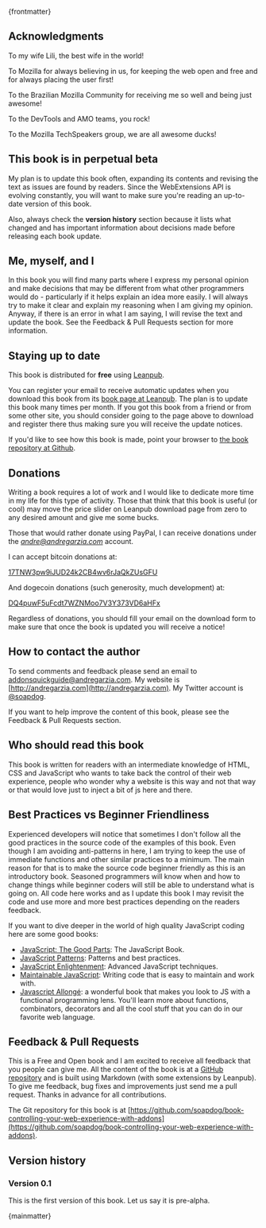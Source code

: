 {frontmatter}

## Acknowledgments

To my wife Lili, the best wife in the world!

To Mozilla for always believing in us, for keeping the web open and free and for always placing the user first!

To the Brazilian Mozilla Community for receiving me so well and being just awesome!

To the DevTools and AMO teams, you rock!

To the Mozilla TechSpeakers group, we are all awesome ducks!

## This book is in perpetual beta

My plan is to update this book often, expanding its contents and revising the text as issues are found by readers. Since the WebExtensions API is evolving constantly, you will want to make sure you're reading an up-to-date version of this book.

Also, always check the **version history** section because it lists what changed and has important information about decisions made before releasing each book update.

## Me, myself, and I

In this book you will find many parts where I express my personal opinion and make decisions that may be different from what other programmers would do - particularly if it helps explain an idea more easily. I will always try to make it clear and explain my reasoning when I am giving my opinion. Anyway, if there is an error in what I am saying, I will revise the text and update the book. See the Feedback & Pull Requests section for more information.

## Staying up to date

This book is distributed for **free** using [Leanpub](http://leanpub.com).

You can register your email to receive automatic updates when you download this book from its [book page at Leanpub](https://leanpub.com/controlling-your-web-experience-with-addons). The plan is to update this book many times per month. If you got this book from a friend or from some other site, you should consider going to the page above to download and register there thus making sure you will receive the update notices.

If you'd like to see how this book is made, point your browser to [the book repository at Github](https://github.com/soapdog/book-controlling-your-web-experience-with-addons).

## Donations

Writing a book requires a lot of work and I would like to dedicate more time in my life for this type of activity. Those that think that this book is useful (or cool) may move the price slider on Leanpub download page from zero to any desired amount and give me some bucks.

Those that would rather donate using PayPal, I can receive donations under the *andre@andregarzia.com* account.

I can accept bitcoin donations at:

[17TNW3pw9iJUD24k2CB4wv6rJaQkZUsGFU](bitcoin:17TNW3pw9iJUD24k2CB4wv6rJaQkZUsGFU)

And dogecoin donations (such generosity, much development) at:

[DQ4puwF5uFcdt7WZNMoo7V3Y373VD6aHFx](dogecoin:DQ4puwF5uFcdt7WZNMoo7V3Y373VD6aHFx)

Regardless of donations, you should fill your email on the download form to make sure that once the book is updated you will receive a notice!

## How to contact the author

To send comments and feedback please send an email to [addonsquickguide@andregarzia.com](mailto:addonsquickguide@andregarzia.com). My website is [http://andregarzia.com](http://andregarzia.com). My Twitter account is [@soapdog](http://twitter.com/soapdog).

If you want to help improve the content of this book, please see the Feedback & Pull Requests section.

## Who should read this book

This book is written for readers with an intermediate knowledge of HTML, CSS and JavaScript who wants to take back the control of their web experience, people who wonder why a website is this way and not that way or that would love just to inject a bit of js here and there.

## Best Practices vs Beginner Friendliness

Experienced developers will notice that sometimes I don't follow all the good practices in the source code of the examples of this book. Even though I am avoiding anti-patterns in here, I am trying to keep the use of immediate functions and other similar practices to a minimum. The main reason for that is to make the source code beginner friendly as this is an introductory book. Seasoned programmers will know when and how to change things while beginner coders will still be able to understand what is going on. All code here works and as I update this book I may revisit the code and use more and more best practices depending on the readers feedback.

If you want to dive deeper in the world of high quality JavaScript coding here are some good books:

* [JavaScript: The Good Parts](http://shop.oreilly.com/product/9780596517748.do): The JavaScript Book.
* [JavaScript Patterns](http://shop.oreilly.com/product/9780596806767.do): Patterns and best practices.
* [JavaScript Enlightenment](http://shop.oreilly.com/product/0636920027713.do): Advanced JavaScript techniques.
* [Maintainable JavaScript](http://shop.oreilly.com/product/0636920027713.do): Writing code that is easy to maintain and work with.
* [Javascript Allongé](https://leanpub.com/javascript-allonge): a wonderful book that makes you look to JS with a functional programming lens. You'll learn more about functions, combinators, decorators and all the cool stuff that you can do in our favorite web language.

## Feedback & Pull Requests

This is a Free and Open book and I am excited to receive all feedback that you people can give me. All the content of the book is at a [GitHub repository](https://github.com/soapdog/book-controlling-your-web-experience-with-addons) and is built using Markdown (with some extensions by Leanpub). To give me feedback, bug fixes and improvements just send me a pull request. Thanks in advance for all contributions.

The Git repository for this book is at [https://github.com/soapdog/book-controlling-your-web-experience-with-addons](https://github.com/soapdog/book-controlling-your-web-experience-with-addons).

## Version history

### Version 0.1

This is the first version of this book. Let us say it is pre-alpha.

{mainmatter}
